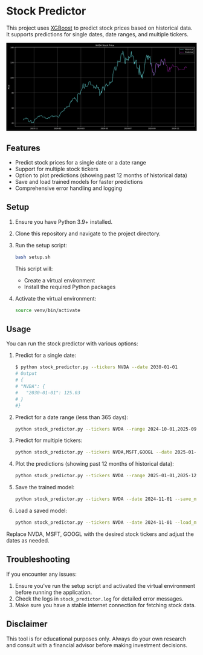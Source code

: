 # Stock Predictor

This project uses [XGBoost](https://xgboost.readthedocs.io/en/stable/) to predict stock prices based on historical data. It supports predictions for single dates, date ranges, and multiple tickers.

<img src="./images/nvda_stock.png" width="1024px" />

## Features

- Predict stock prices for a single date or a date range
- Support for multiple stock tickers
- Option to plot predictions (showing past 12 months of historical data)
- Save and load trained models for faster predictions
- Comprehensive error handling and logging

## Setup

1. Ensure you have Python 3.9+ installed.
2. Clone this repository and navigate to the project directory.
3. Run the setup script:

   ```sh
   bash setup.sh
   ```

   This script will:
   - Create a virtual environment
   - Install the required Python packages

4. Activate the virtual environment:

   ```sh
   source venv/bin/activate
   ```

## Usage

You can run the stock predictor with various options:

1. Predict for a single date:

   ```sh
   $ python stock_predictor.py --tickers NVDA --date 2030-01-01
   # Output
   # {
   # "NVDA": {
   #   "2030-01-01": 125.03
   # }
   #}
   ```

2. Predict for a date range (less than 365 days):

   ```sh
   python stock_predictor.py --tickers NVDA --range 2024-10-01,2025-09-30
   ```

3. Predict for multiple tickers:

   ```sh
   python stock_predictor.py --tickers NVDA,MSFT,GOOGL --date 2025-01-01
   ```

4. Plot the predictions (showing past 12 months of historical data):

   ```sh
   python stock_predictor.py --tickers NVDA --range 2025-01-01,2025-12-31 --plot
   ```

5. Save the trained model:

   ```sh
   python stock_predictor.py --tickers NVDA --date 2024-11-01 --save_model model.joblib
   ```

6. Load a saved model:

   ```sh
   python stock_predictor.py --tickers NVDA --date 2024-11-01 --load_model model.joblib
   ```

Replace NVDA, MSFT, GOOGL with the desired stock tickers and adjust the dates as needed.

## Troubleshooting

If you encounter any issues:

1. Ensure you've run the setup script and activated the virtual environment before running the application.
2. Check the logs in `stock_predictor.log` for detailed error messages.
3. Make sure you have a stable internet connection for fetching stock data.

## Disclaimer

This tool is for educational purposes only. Always do your own research and consult with a financial advisor before making investment decisions.
